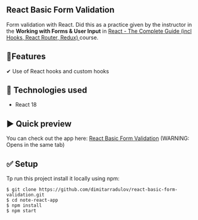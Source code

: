 ## React Basic Form Validation
Form validation with React. Did this as a practice given by the instructor in the **Working with Forms & User Input** in [React - The Complete Guide (incl Hooks, React Router, Redux)
](https://www.udemy.com/course/react-the-complete-guide-incl-redux) course.

## 🌟Features
✔ Use of React hooks and custom hooks

## 🚀 Technologies used
- React 18

## ▶️ Quick preview
You can check out the app here:
<a href="https://gleeful-fairy-e7f7cf.netlify.app" target="_blank">React Basic Form Validation</a> 
(WARNING: Opens in the same tab)

## ✅ Setup 
Tp run this project install it locally using npm:
```
$ git clone https://github.com/dimitarradulov/react-basic-form-validation.git
$ cd note-react-app
$ npm install
$ npm start
```
